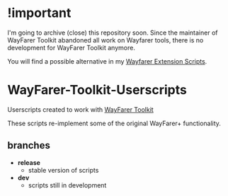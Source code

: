# !important
I'm going to archive (close) this repository soon. Since the maintainer of WayFarer Toolkit abandoned 
all work on Wayfarer tools, there is no development for WayFarer Toolkit anymore.

You will find a possible alternative in my [Wayfarer Extension Scripts](https://github.com/AlterTobi/Wayfarer-Extension-Scripts).


# WayFarer-Toolkit-Userscripts
Userscripts created to work with [WayFarer Toolkit](https://github.com/MrJPGames/WayFarer-Toolkit)

These scripts re-implement some of the original WayFarer+ functionality.

## branches
- **release**
    - stable version of scripts
- **dev**
    - scripts still in development
